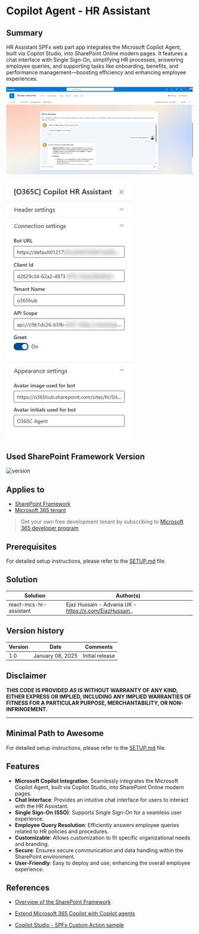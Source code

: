 # Copilot Agent - HR Assistant

## Summary

HR Assistant SPFx web part app integrates the Microsoft Copilot Agent, built via Copilot Studio, into SharePoint Online modern pages. It features a chat interface with Single Sign-On, simplifying HR processes, answering employee queries, and supporting tasks like onboarding, benefits, and performance management—boosting efficiency and enhancing employee experiences.


![Application UI](assets/demo-1.png)

![Webpart Properties](assets/demo-2.png)

## Used SharePoint Framework Version

![version](https://img.shields.io/badge/version-1.20.0-yellow.svg)

## Applies to

- [SharePoint Framework](https://aka.ms/spfx)
- [Microsoft 365 tenant](https://docs.microsoft.com/en-us/sharepoint/dev/spfx/set-up-your-developer-tenant)

> Get your own free development tenant by subscribing to [Microsoft 365 developer program](http://aka.ms/o365devprogram)


## Prerequisites

For detailed setup instructions, please refer to the [SETUP.md](SETUP.md) file.


## Solution

| Solution    | Author(s)                                               |
| ----------- | ------------------------------------------------------- |
| react-mcs-hr-assistant | Ejaz Hussain - Advania UK - https://x.com/EjazHussain_ |

## Version history

| Version | Date             | Comments        |
| ------- | ---------------- | --------------- |
| 1.0     | January 08, 2025 | Initial release |

## Disclaimer

**THIS CODE IS PROVIDED _AS IS_ WITHOUT WARRANTY OF ANY KIND, EITHER EXPRESS OR IMPLIED, INCLUDING ANY IMPLIED WARRANTIES OF FITNESS FOR A PARTICULAR PURPOSE, MERCHANTABILITY, OR NON-INFRINGEMENT.**

---

## Minimal Path to Awesome

For detailed setup instructions, please refer to the [SETUP.md](SETUP.md) file.

## Features

- **Microsoft Copilot Integration**: Seamlessly integrates the Microsoft Copilot Agent, built via Copilot Studio, into SharePoint Online modern pages.
- **Chat Interface**: Provides an intuitive chat interface for users to interact with the HR Assistant.
- **Single Sign-On (SSO)**: Supports Single Sign-On for a seamless user experience.
- **Employee Query Resolution**: Efficiently answers employee queries related to HR policies and procedures.
- **Customizable**: Allows customization to fit specific organizational needs and branding.
- **Secure**: Ensures secure communication and data handling within the SharePoint environment.
- **User-Friendly**: Easy to deploy and use, enhancing the overall employee experience.

## References

- [Overview of the SharePoint Framework](https://learn.microsoft.com/en-us/sharepoint/dev/spfx/sharepoint-framework-overview?wt.mc_id=MVP_326658)

- [Extend Microsoft 365 Copilot with Copilot agents](https://learn.microsoft.com/en-us/microsoft-copilot-studio/microsoft-copilot-extend-copilot-extensions?wt.mc_id=MVP_326658)

- [Copilot Studio - SPFx Custom Action sample](https://github.com/microsoft/CopilotStudioSamples/tree/master/SharePointSSOComponent?wt.mc_id=MVP_326658) 
